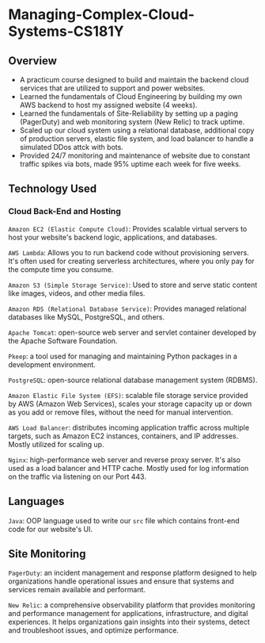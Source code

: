 # Managing-Complex-Cloud-Systems-CS181Y

## Overview
+ A practicum course designed to build and maintain the backend cloud services that are utilized to support and power websites.
+ Learned the fundamentals of Cloud Engineering by building my own AWS backend to host my assigned website (4 weeks).
+ Learned the fundamentals of Site-Reliability by setting up a paging (PagerDuty) and web monitoring system (New Relic) to track uptime.
+ Scaled up our cloud system using a relational database, additional copy of production servers, elastic file system, and load balancer to handle a simulated DDos attck with bots.
+ Provided 24/7 monitoring and maintenance of website due to constant traffic spikes via bots, made 95% uptime each week for five weeks.

## Technology Used

### Cloud Back-End and Hosting

`Amazon EC2 (Elastic Compute Cloud)`: Provides scalable virtual servers to host your website's backend logic, applications, and databases.

`AWS Lambda`: Allows you to run backend code without provisioning servers. It's often used for creating serverless architectures, where you only pay for the compute time you consume.

`Amazon S3 (Simple Storage Service)`: Used to store and serve static content like images, videos, and other media files.

`Amazon RDS (Relational Database Service)`: Provides managed relational databases like MySQL, PostgreSQL, and others.

`Apache Tomcat`: open-source web server and servlet container developed by the Apache Software Foundation.

`Pkeep`: a tool used for managing and maintaining Python packages in a development environment.

`PostgreSQL`: open-source relational database management system (RDBMS).

`Amazon Elastic File System (EFS)`: scalable file storage service provided by AWS (Amazon Web Services),  scales your storage capacity up or down as you add or remove files, without the need for manual intervention.

`AWS Load Balancer`: distributes incoming application traffic across multiple targets, such as Amazon EC2 instances, containers, and IP addresses. Mostly utilized for scaling up.

`Nginx`: high-performance web server and reverse proxy server. It's also used as a load balancer and HTTP cache. Mostly used for log information on the traffic via listening on our Port 443.

## Languages

`Java`: OOP language used to write our `src` file which contains front-end code for our website's UI.

## Site Monitoring

`PagerDuty`: an incident management and response platform designed to help organizations handle operational issues and ensure that systems and services remain available and performant. 

`New Relic`: a comprehensive observability platform that provides monitoring and performance management for applications, infrastructure, and digital experiences. It helps organizations gain insights into their systems, detect and troubleshoot issues, and optimize performance. 












